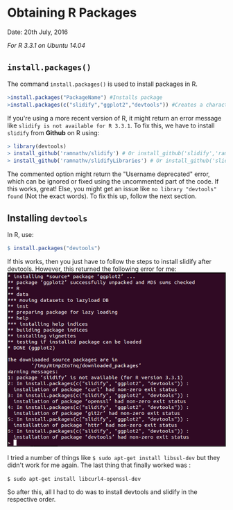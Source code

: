 # Obtaining R Packages

Date: 20th July, 2016

*For R 3.3.1 on Ubuntu 14.04*

## `install.packages()`

The command `install.packages()` is used to install packages in R.

```R
>install.packages("PackageName") #Installs package
>install.packages(c("slidify","ggplot2","devtools")) #Creates a character vector c and installs all packages within c
```

If you're using a more recent version of R, it might return an error message like `slidify is not available for R 3.3.1`. To fix this, we have to install `slidify` from **Github** on R using:

```R
> library(devtools)
> install_github('ramnathv/slidify') # Or install_github('slidify','ramnathv')
> install_github('ramnathv/slidifyLibraries') # Or install_github('slidifyLibraries', 'ramnathv') 
```
The commented option might return the "Username deprecated" error, which can be ignored or fixed using the uncommented part of the code. If this works, great! Else, you might get an issue like `no library "devtools" found` (Not the exact words). To fix this up, follow the next section. 

## Installing `devtools`
In R, use:

```R
$ install.packages("devtools") 
```

If this works, then you just have to follow the steps to install slidify after devtools. However, this returned the following error for me:
![Error while trying to install `devtools`](figures/error.png)

I tried a number of things like `$ sudo apt-get install libssl-dev` but they didn't work for me again. The last thing that finally worked was : 

`$ sudo apt-get install libcurl4-openssl-dev`

So after this, all I had to do was to install devtools and slidify in the respective order. 






